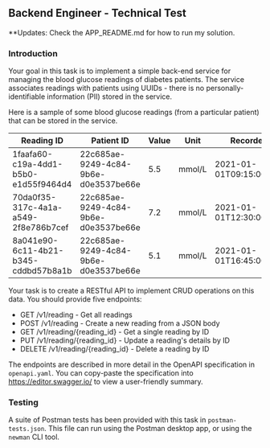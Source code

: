 ## Backend Engineer - Technical Test

**Updates: Check the APP_README.md for how to run my solution.
### Introduction

Your goal in this task is to implement a simple back-end service for managing the blood glucose readings of diabetes patients. The service associates readings with patients using UUIDs - there is no personally-identifiable information (PII) stored in the service.

Here is a sample of some blood glucose readings (from a particular patient) that can be stored in the service.

| Reading ID                           | Patient ID                           | Value | Unit  | Recorded At               |
| ------------------------------------ | ------------------------------------ | ----- | ----- | ------------------------- |
| 1faafa60-c19a-4dd1-b5b0-e1d55f9464d4 | 22c685ae-9249-4c84-9b6e-d0e3537be66e | 5.5   | mmol/L | 2021-01-01T09:15:00+00:00 |
| 70da0f35-317c-4a1a-a549-2f8e786b7cef | 22c685ae-9249-4c84-9b6e-d0e3537be66e | 7.2   | mmol/L | 2021-01-01T12:30:00+00:00 |
| 8a041e90-6c11-4b21-b345-cddbd57b8a1b | 22c685ae-9249-4c84-9b6e-d0e3537be66e | 5.1   | mmol/L | 2021-01-01T16:45:00+00:00 |

Your task is to create a RESTful API to implement CRUD operations on this data. You should provide five endpoints:

- GET /v1/reading - Get all readings
- POST /v1/reading - Create a new reading from a JSON body
- GET /v1/reading/{reading_id} - Get a single reading by ID
- PUT /v1/reading/{reading_id} - Update a reading's details by ID
- DELETE /v1/reading/{reading_id} - Delete a reading by ID

The endpoints are described in more detail in the OpenAPI specification in `openapi.yaml`. You can copy-paste the specification into https://editor.swagger.io/ to view a user-friendly summary.

### Testing

A suite of Postman tests has been provided with this task in `postman-tests.json`. This file can run using the Postman desktop app, or using the `newman` CLI tool.